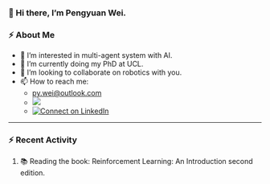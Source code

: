 ### 👋 Hi there, I’m Pengyuan Wei.



### :zap: About Me

- 👀 I’m interested in multi-agent system with AI.
- 🌱 I’m currently doing my PhD at UCL.
- 💞️ I’m looking to collaborate on robotics with you.
- 📫 How to reach me: 
  - py.wei@outlook.com
  - [![](https://img.shields.io/twitter/url?style=social&url=https%3A%2F%2Ftwitter.com%2Fpengyuan_wei)](https://twitter.com/pengyuan_wei)
  - [![Connect on LinkedIn](https://img.shields.io/badge/--linkedin?label=LinkedIn&logo=LinkedIn&style=social)](https://www.linkedin.com/in/pengyuan-wei-928b0023b/)

---

### :zap: Recent Activity

<!--START_SECTION:activity-->
1. :books: Reading the book: Reinforcement Learning: An Introduction second edition.
<!--END_SECTION:activity-->


<!---
pengyuanwei/pengyuanwei is a ✨ special ✨ repository because its `README.md` (this file) appears on your GitHub profile.
You can click the Preview link to take a look at your changes.
--->
